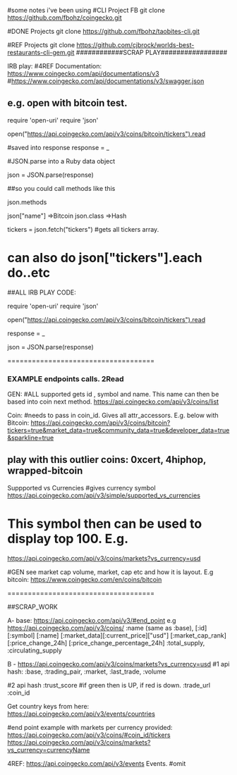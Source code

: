 #some notes i've been using
#CLI Project FB
git clone https://github.com/fbohz/coingecko.git


#DONE Projects
git clone https://github.com/fbohz/taobites-cli.git 

#REF Projects
git clone https://github.com/cjbrock/worlds-best-restaurants-cli-gem.git
############SCRAP PLAY#################

IRB play:
#4REF Documentation: https://www.coingecko.com/api/documentations/v3
#https://www.coingecko.com/api/documentations/v3/swagger.json
## e.g. open with bitcoin test.

require 'open-uri'
require 'json'


open("https://api.coingecko.com/api/v3/coins/bitcoin/tickers").read

#saved into response
response = _

#JSON.parse into a Ruby data object

json = JSON.parse(response)

##so you could call methods like this

json.methods

json["name"]
  =>Bitcoin 
json.class 
  =>Hash
  
tickers = json.fetch("tickers") #gets all tickers array. 
# can also do json["tickers"].each do..etc
  
##ALL IRB PLAY CODE:

require 'open-uri'
require 'json'

open("https://api.coingecko.com/api/v3/coins/bitcoin/tickers").read

response = _

json = JSON.parse(response)

====================================

### EXAMPLE endpoints calls. 2Read
GEN:
#ALL supported gets id , symbol and name. This name can then be based into coin next method.
https://api.coingecko.com/api/v3/coins/list

Coin:
#needs to pass in coin_id. Gives all attr_accessors. E.g. below with Bitcoin:
https://api.coingecko.com/api/v3/coins/bitcoin?tickers=true&market_data=true&community_data=true&developer_data=true&sparkline=true
## play with this outlier coins: 0xcert, 4hiphop, wrapped-bitcoin 

Suppported vs Currencies
#gives currency symbol 
https://api.coingecko.com/api/v3/simple/supported_vs_currencies

# This symbol then can be used to display top 100. E.g.
https://api.coingecko.com/api/v3/coins/markets?vs_currency=usd

#GEN see market cap volume, market, cap etc and how it is layout. E.g bitcoin:
https://www.coingecko.com/en/coins/bitcoin

====================================

##SCRAP_WORK

A- base: https://api.coingecko.com/api/v3/#end_point
e.g https://api.coingecko.com/api/v3/coins/
:name (same as :base), 
[:id]
[:symbol]
[:name]
[:market_data][:current_price]["usd"]
[:market_cap_rank]
[:price_change_24h]
[:price_change_percentage_24h]
:total_supply, :circulating_supply

B - https://api.coingecko.com/api/v3/coins/markets?vs_currency=usd 
#1 api hash:
:base, :trading_pair, :market, :last_trade, :volume 

#2 api hash
:trust_score #if green then is UP, if red is down.
:trade_url 
:coin_id 

Get country keys from here:
https://api.coingecko.com/api/v3/events/countries

#end point example with markets per currency provided:
https://api.coingecko.com/api/v3/coins/#coin_id/tickers
https://api.coingecko.com/api/v3/coins/markets?vs_currency=currencyName

4REF:
https://api.coingecko.com/api/v3/events
Events. #omit





